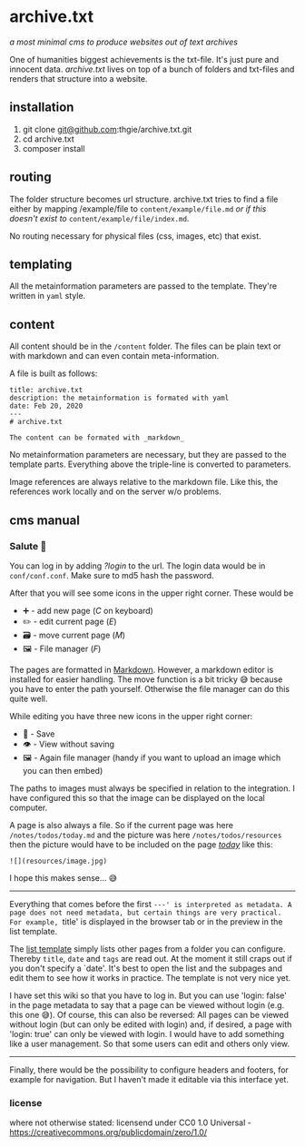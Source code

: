 # archive.txt
_a most minimal cms to produce websites out of text archives_

One of humanities biggest achievements is the txt-file. It's just pure and innocent data. _archive.txt_ lives on top of a bunch of folders and txt-files and renders that structure into a website.

## installation
1. git clone git@github.com:thgie/archive.txt.git
2. cd archive.txt
3. composer install

## routing
The folder structure becomes url structure. archive.txt tries to find a file either by mapping /example/file to `content/example/file.md` _or if this doesn't exist to_ `content/example/file/index.md`.

No routing necessary for physical files (css, images, etc) that exist.

## templating
All the metainformation parameters are passed to the template. They're written in `yaml` style.

## content
All content should be in the `/content` folder. The files can be plain text or with markdown and can even contain meta-information.

A file is built as follows:

```
title: archive.txt
description: the metainformation is formated with yaml
date: Feb 20, 2020
---
# archive.txt

The content can be formated with _markdown_
```

No metainformation parameters are necessary, but they are passed to the template parts. Everything above the triple-line is converted to parameters.

Image references are always relative to the markdown file. Like this, the references work locally and on the server w/o problems.

## cms manual

### Salute 👋

You can log in by adding *?login* to the url. The login data would be in `conf/conf.conf`. Make sure to md5 hash the password.

After that you will see some icons in the upper right corner. These would be

- ➕ - add new page (_C_ on keyboard)
- ✏️ - edit current page (_E_)
- 🗃️ - move current page (_M_)
- 🖼️ - File manager (_F_)

The pages are formatted in [Markdown](https://www.markdownguide.org/getting-started/). However, a markdown editor is installed for easier handling. The move function is a bit tricky 😅 because you have to enter the path yourself. Otherwise the file manager can do this quite well.

While editing you have three new icons in the upper right corner:

- 💾 - Save
- 👁️ - View without saving
- 🖼️ - Again file manager (handy if you want to upload an image which you can then embed)

The paths to images must always be specified in relation to the integration. I have configured this so that the image can be displayed on the local computer.

A page is also always a file. So if the current page was here `/notes/todos/today.md` and the picture was here `/notes/todos/resources` then the picture would have to be included on the page _[today](/notes/todos/today)_ like this:

`![](resources/image.jpg)`

I hope this makes sense... 😅

---

Everything that comes before the first `---' is interpreted as metadata. A page does not need metadata, but certain things are very practical. For example, `title' is displayed in the browser tab or in the preview in the list template.

The [list template](/list) simply lists other pages from a folder you can configure. Thereby `title`, `date` and `tags` are read out. At the moment it still craps out if you don't specify a `date'. It's best to open the list and the subpages and edit them to see how it works in practice. The template is not very nice yet.

I have set this wiki so that you have to log in. But you can use 'login: false' in the page metadata to say that a page can be viewed without login (e.g. this one 😅). Of course, this can also be reversed: All pages can be viewed without login (but can only be edited with login) and, if desired, a page with 'login: true' can only be viewed with login. I would have to add something like a user management. So that some users can edit and others only view.

---

Finally, there would be the possibility to configure headers and footers, for example for navigation. But I haven't made it editable via this interface yet.

### license
where not otherwise stated: licensend under CC0 1.0 Universal - https://creativecommons.org/publicdomain/zero/1.0/
